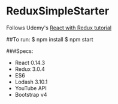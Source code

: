 # ReduxSimpleStarter  
Follows Udemy's [React with Redux tutorial](https://www.udemy.com/react-redux/learn/v4/)  

##To run:
    $ npm install
    $ npm start

###Specs:  
* React 0.14.3
* Redux 3.0.4
* ES6
* Lodash 3.10.1
* YouTube API
* Bootstrap v4
